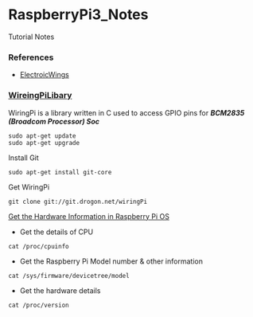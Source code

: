 # RaspberryPi3_Notes
Tutorial Notes 

### References
- [ElectroicWings](https://www.electronicwings.com/raspberry-pi/raspberry-pi-introduction)

### [WireingPiLibary](https://www.electronicwings.com/raspberry-pi/raspberry-pi-introduction)
WiringPi is a library written in C used to access GPIO pins for ***BCM2835 (Broadcom Processor) Soc***
```
sudo apt-get update
sudo apt-get upgrade
```
Install Git
```
sudo apt-get install git-core
```
Get WiringPi
```
git clone git://git.drogon.net/wiringPi
```

[Get the Hardware Information in Raspberry Pi OS](https://www.geeksforgeeks.org/how-to-find-all-the-hardware-information-in-raspberry-pi-os/)
- Get the details of CPU
```
cat /proc/cpuinfo
```
- Get the Raspberry Pi Model number & other information
```
cat /sys/firmware/devicetree/model
```
- Get the hardware details
```
cat /proc/version
```
